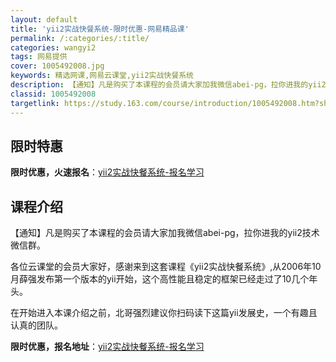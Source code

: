```yaml
---
layout: default
title: 'yii2实战快餐系统-限时优惠-网易精品课'
permalink: /:categories/:title/
categories: wangyi2
tags: 网易提供
cover: 1005492008.jpg
keywords: 精选网课,网易云课堂,yii2实战快餐系统
description: 【通知】凡是购买了本课程的会员请大家加我微信abei-pg，拉你进我的yii2技术微信群。各位云课堂的会员大家好，感谢来
classid: 1005492008
targetlink: https://study.163.com/course/introduction/1005492008.htm?share=1&shareId=1025206652&utm_campaign=share&utm_medium=iphoneShare&utm_source=&utm_u=1025206652
---
```


## 限时特惠

**限时优惠，火速报名**：[yii2实战快餐系统-报名学习](https://study.163.com/course/introduction/1005492008.htm?share=1&shareId=1025206652&utm_campaign=share&utm_medium=iphoneShare&utm_source=&utm_u=1025206652)

## 课程介绍

【通知】凡是购买了本课程的会员请大家加我微信abei-pg，拉你进我的yii2技术微信群。



各位云课堂的会员大家好，感谢来到这套课程《yii2实战快餐系统》,从2006年10月薛强发布第一个版本的yii开始，这个高性能且稳定的框架已经走过了10几个年头。



在开始进入本课介绍之前，北哥强烈建议你扫码读下这篇yii发展史，一个有趣且认真的团队。

**限时优惠，报名地址**：[yii2实战快餐系统-报名学习](https://study.163.com/course/introduction/1005492008.htm?share=1&shareId=1025206652&utm_campaign=share&utm_medium=iphoneShare&utm_source=&utm_u=1025206652)

